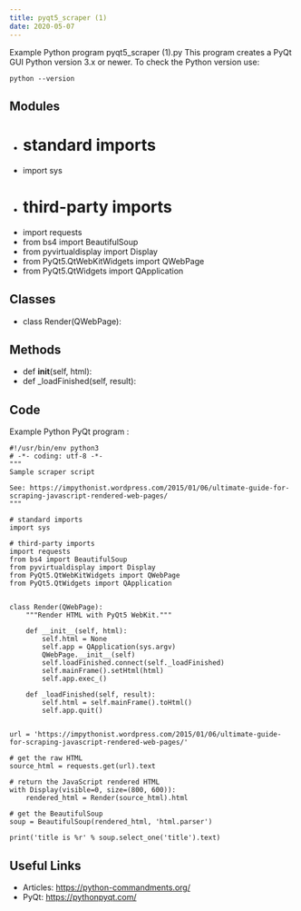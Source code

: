 ```yaml
---
title: pyqt5_scraper (1)
date: 2020-05-07
---
```

Example Python program pyqt5_scraper (1).py
This program creates a PyQt GUI
Python version 3.x or newer.
To check the Python version use:

    python --version

## Modules

* # standard imports
* import sys
* # third-party imports
* import requests
* from bs4 import BeautifulSoup
* from pyvirtualdisplay import Display
* from PyQt5.QtWebKitWidgets import QWebPage
* from PyQt5.QtWidgets import QApplication

## Classes

* class Render(QWebPage):

## Methods

* def __init__(self, html):
* def _loadFinished(self, result):

## Code

Example Python PyQt program :

    #!/usr/bin/env python3
    # -*- coding: utf-8 -*-
    """
    Sample scraper script
    
    See: https://impythonist.wordpress.com/2015/01/06/ultimate-guide-for-scraping-javascript-rendered-web-pages/
    """
    
    # standard imports
    import sys
    
    # third-party imports
    import requests
    from bs4 import BeautifulSoup
    from pyvirtualdisplay import Display
    from PyQt5.QtWebKitWidgets import QWebPage
    from PyQt5.QtWidgets import QApplication
    
    
    class Render(QWebPage):
        """Render HTML with PyQt5 WebKit."""
    
        def __init__(self, html):
            self.html = None
            self.app = QApplication(sys.argv)
            QWebPage.__init__(self)
            self.loadFinished.connect(self._loadFinished)
            self.mainFrame().setHtml(html)
            self.app.exec_()
    
        def _loadFinished(self, result):
            self.html = self.mainFrame().toHtml()
            self.app.quit()
    
    
    url = 'https://impythonist.wordpress.com/2015/01/06/ultimate-guide-for-scraping-javascript-rendered-web-pages/'
    
    # get the raw HTML
    source_html = requests.get(url).text
    
    # return the JavaScript rendered HTML
    with Display(visible=0, size=(800, 600)):
        rendered_html = Render(source_html).html
    
    # get the BeautifulSoup
    soup = BeautifulSoup(rendered_html, 'html.parser')
    
    print('title is %r' % soup.select_one('title').text)
    

## Useful Links

- Articles: https://python-commandments.org/
- PyQt: https://pythonpyqt.com/
